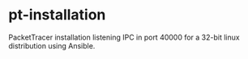 # pt-installation
PacketTracer installation listening IPC in port 40000 for a  32-bit linux distribution using Ansible.
